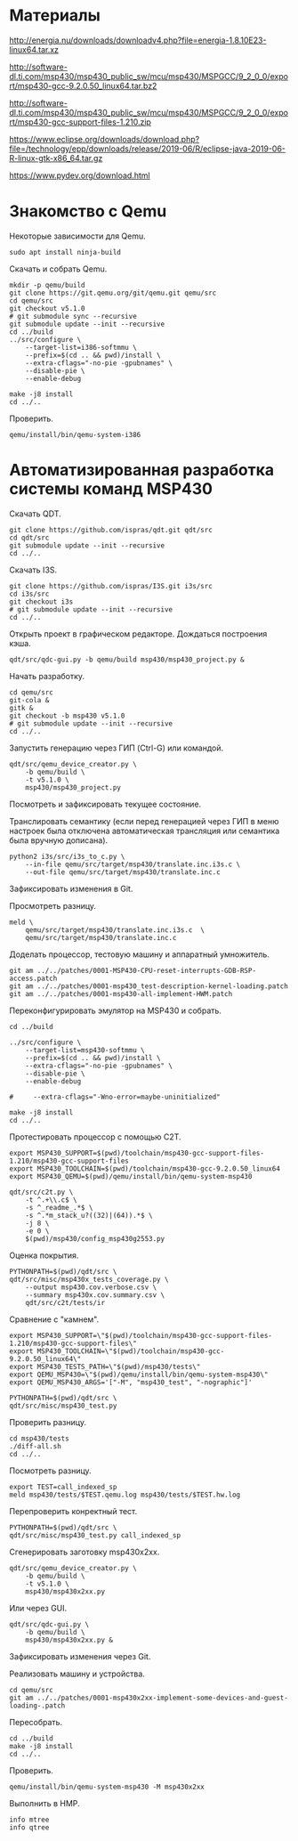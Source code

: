 # Материалы

http://energia.nu/downloads/downloadv4.php?file=energia-1.8.10E23-linux64.tar.xz

http://software-dl.ti.com/msp430/msp430_public_sw/mcu/msp430/MSPGCC/9_2_0_0/export/msp430-gcc-9.2.0.50_linux64.tar.bz2

http://software-dl.ti.com/msp430/msp430_public_sw/mcu/msp430/MSPGCC/9_2_0_0/export/msp430-gcc-support-files-1.210.zip

https://www.eclipse.org/downloads/download.php?file=/technology/epp/downloads/release/2019-06/R/eclipse-java-2019-06-R-linux-gtk-x86_64.tar.gz

https://www.pydev.org/download.html

# Знакомство с Qemu

Некоторые зависимости для Qemu.

```
sudo apt install ninja-build
```

Скачать и собрать Qemu.

```
mkdir -p qemu/build
git clone https://git.qemu.org/git/qemu.git qemu/src
cd qemu/src
git checkout v5.1.0
# git submodule sync --recursive
git submodule update --init --recursive
cd ../build
../src/configure \
    --target-list=i386-softmmu \
    --prefix=$(cd .. && pwd)/install \
    --extra-cflags="-no-pie -gpubnames" \
    --disable-pie \
    --enable-debug

make -j8 install
cd ../..
```

Проверить.

```
qemu/install/bin/qemu-system-i386
```

# Автоматизированная разработка системы команд MSP430

Скачать QDT.

```
git clone https://github.com/ispras/qdt.git qdt/src
cd qdt/src
git submodule update --init --recursive
cd ../..
```

Скачать I3S.

```
git clone https://github.com/ispras/I3S.git i3s/src
cd i3s/src
git checkout i3s
# git submodule update --init --recursive
cd ../..
```

Открыть проект в графическом редакторе.
Дождаться построения кэша.

```
qdt/src/qdc-gui.py -b qemu/build msp430/msp430_project.py &
```

Начать разработку.

```
cd qemu/src
git-cola &
gitk &
git checkout -b msp430 v5.1.0
# git submodule update --init --recursive
cd ../..
```

Запустить генерацию через ГИП (Ctrl-G) или командой.

```
qdt/src/qemu_device_creator.py \
    -b qemu/build \
    -t v5.1.0 \
    msp430/msp430_project.py
```

Посмотреть и зафиксировать текущее состояние.

Транслировать семантику (если перед генерацией через ГИП в меню настроек была отключена автоматическая трансляция или семантика была вручную дописана).

```
python2 i3s/src/i3s_to_c.py \
    --in-file qemu/src/target/msp430/translate.inc.i3s.c \
    --out-file qemu/src/target/msp430/translate.inc.c
```

Зафиксировать изменения в Git.

Просмотреть разницу.

```
meld \
    qemu/src/target/msp430/translate.inc.i3s.c  \
    qemu/src/target/msp430/translate.inc.c
```

Доделать процессор, тестовую машину и аппаратный умножитель.

```
git am ../../patches/0001-MSP430-CPU-reset-interrupts-GDB-RSP-access.patch
git am ../../patches/0001-msp430_test-description-kernel-loading.patch
git am ../../patches/0001-msp430-all-implement-HWM.patch
```

Переконфигурировать эмулятор на MSP430 и собрать.

```
cd ../build

../src/configure \
    --target-list=msp430-softmmu \
    --prefix=$(cd .. && pwd)/install \
    --extra-cflags="-no-pie -gpubnames" \
    --disable-pie \
    --enable-debug

#     --extra-cflags="-Wno-error=maybe-uninitialized"

make -j8 install
cd ../..
```

Протестировать процессор с помощью C2T.

```
export MSP430_SUPPORT=$(pwd)/toolchain/msp430-gcc-support-files-1.210/msp430-gcc-support-files
export MSP430_TOOLCHAIN=$(pwd)/toolchain/msp430-gcc-9.2.0.50_linux64
export MSP430_QEMU=$(pwd)/qemu/install/bin/qemu-system-msp430

qdt/src/c2t.py \
    -t ^.+\\.c$ \
    -s ^_readme_.*$ \
    -s ^.*m_stack_u?((32)|(64)).*$ \
    -j 8 \
    -e 0 \
    $(pwd)/msp430/config_msp430g2553.py
```

Оценка покрытия.

```
PYTHONPATH=$(pwd)/qdt/src \
qdt/src/misc/msp430x_tests_coverage.py \
    --output msp430.cov.verbose.csv \
    --summary msp430x.cov.summary.csv \
    qdt/src/c2t/tests/ir
```

Сравнение с "камнем".

```
export MSP430_SUPPORT=\"$(pwd)/toolchain/msp430-gcc-support-files-1.210/msp430-gcc-support-files\"
export MSP430_TOOLCHAIN=\"$(pwd)/toolchain/msp430-gcc-9.2.0.50_linux64\"
export MSP430_TESTS_PATH=\"$(pwd)/msp430/tests\"
export QEMU_MSP430=\"$(pwd)/qemu/install/bin/qemu-system-msp430\"
export QEMU_MSP430_ARGS='["-M", "msp430_test", "-nographic"]'

PYTHONPATH=$(pwd)/qdt/src \
qdt/src/misc/msp430_test.py
```

Проверить разницу.

```
cd msp430/tests
./diff-all.sh
cd ../..
```

Посмотреть разницу.

```
export TEST=call_indexed_sp
meld msp430/tests/$TEST.qemu.log msp430/tests/$TEST.hw.log
```

Перепроверить конректный тест.

```
PYTHONPATH=$(pwd)/qdt/src \
qdt/src/misc/msp430_test.py call_indexed_sp
```

Сгенерировать заготовку msp430x2xx.

```
qdt/src/qemu_device_creator.py \
    -b qemu/build \
    -t v5.1.0 \
    msp430/msp430x2xx.py
```

Или через GUI.

```
qdt/src/qdc-gui.py \
    -b qemu/build \
    msp430/msp430x2xx.py &
```

Зафиксировать изменения через Git.

Реализовать машину и устройства.

```
cd qemu/src
git am ../../patches/0001-msp430x2xx-implement-some-devices-and-guest-loading-.patch
```

Пересобрать.

```
cd ../build
make -j8 install
cd ../..
```

Проверить.

```
qemu/install/bin/qemu-system-msp430 -M msp430x2xx
```

Выполнить в HMP.

```
info mtree
info qtree
```
